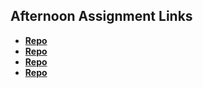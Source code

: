 ## Afternoon Assignment Links

* **[Repo](https://github.com/andreidubon/<ASSIGNMENT_REPO>)**
* **[Repo](https://github.com/andreidubon/<ASSIGNMENT_REPO>)**
* **[Repo](https://github.com/andreidubon/<ASSIGNMENT_REPO>)**
* **[Repo](https://github.com/andreidubon/<ASSIGNMENT_REPO>)**
